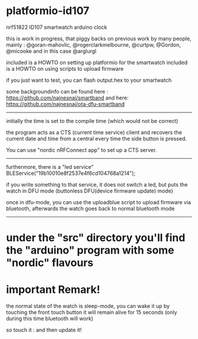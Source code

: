 # platformio-id107
nrf51822 ID107 smartwatch arduino clock 

this is work in progress, that piggy backs on previous work by many people, mainly : @goran-mahovlic, @rogerclarkmelbourne, @curtpw, @Gordon, @micooke and in this case @arglurgl


included is  a  HOWTO on setting up platformio for the smartwatch
included is  a  HOWTO on using scripts to upload firmware 

if you just want to test, you can flash output.hex to your smartwatch

some backgroundinfo can be found here : https://github.com/najnesnaj/smartband
and here: https://github.com/najnesnaj/ota-dfu-smartband


----------------------------------------------------------------------

initially the time is set to the compile time (which would not be correct)

the program acts as a CTS (current time service) client and recovers the current date and time from a central every time the side button is pressed.

You can use "nordic nRFConnect app" to set up a CTS server.

----------------------------------------------------------------------
furthermore, there is a "led service" 
BLEService("19b10010e8f2537e4f6cd104768a1214");

if you write something to that service, it does not switch a led, but puts the watch in DFU mode   (buttonless DFU(device firmware update) mode)

once in dfu-mode, you can use the uploadblue script to upload firmware via bluetooth, afterwards the watch goes back to normal bluetooth mode

-----------------------------------------------------------------------



under the "src" directory you'll find the "arduino" program with some "nordic" flavours
===============================
important Remark!
===============================
the normal state of the watch is sleep-mode, you can wake it up by touching the front touch button
it will remain alive for 15 seconds (only during this time bluetooth will work)

so touch it : and then update it!




